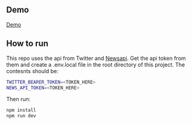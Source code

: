 
## Demo

[Demo](https://twitter-clone-qk2n3g864-khoa97.vercel.app/)

## How to run

This repo uses the api from Twitter and [Newsapi](https://newsapi.org/). Get the api token from them and create a .env.local file in the root directory of this project. The contesnts should be:

```bash
TWITTER_BEARER_TOKEN=<TOKEN_HERE>
NEWS_API_TOKEN=<TOKEN_HERE>
```
Then run:

```bash
npm install
npm run dev
```
